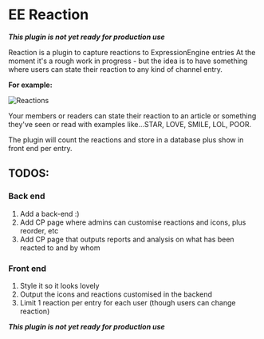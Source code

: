 EE Reaction
===========

***This plugin is not yet ready for production use***

Reaction is a plugin to capture reactions to ExpressionEngine entries
At the moment it's a rough work in progress - but the idea is to have something where users can state their reaction to any kind of channel entry.

**For example:**

![Reactions](https://s3-eu-west-1.amazonaws.com/mwimages/github/popsugar-reactions.png)

  Your members or readers can state their reaction to an article or something they've seen or read with examples like...STAR, LOVE, SMILE, LOL, POOR.

The plugin will count the reactions and store in a database plus show in front end per entry.

## TODOS:

### Back end
1. Add a back-end :)
2. Add CP page where admins can customise reactions and icons, plus reorder, etc
3. Add CP page that outputs reports and analysis on what has been reacted to and by whom

### Front end
1. Style it so it looks lovely
2. Output the icons and reactions customised in the backend
3. Limit 1 reaction per entry for each user (though users can change reaction)

***This plugin is not yet ready for production use***
